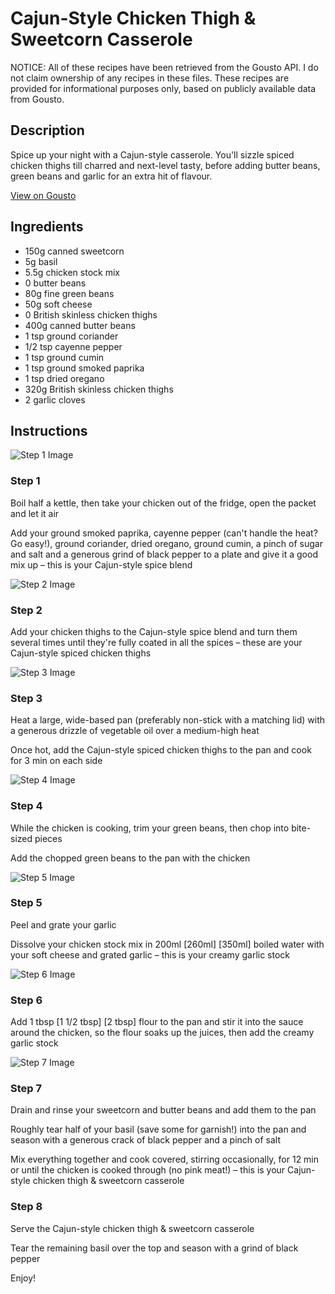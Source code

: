 # Cajun-Style Chicken Thigh & Sweetcorn Casserole

NOTICE: All of these recipes have been retrieved from the Gousto API. I do not claim ownership of any recipes in these files. These recipes are provided for informational purposes only, based on publicly available data from Gousto.

## Description

Spice up your night with a Cajun-style casserole. You'll sizzle spiced chicken thighs till charred and next-level tasty, before adding butter beans, green beans and garlic for an extra hit of flavour. 

[View on Gousto](https://www.gousto.co.uk/recipes/cookbook/kickin-cajun-chicken-sweetcorn-casserole)

## Ingredients

- 150g canned sweetcorn
- 5g basil
- 5.5g chicken stock mix 
- 0 butter beans
- 80g fine green beans
- 50g soft cheese
- 0 British skinless chicken thighs
- 400g canned butter beans
- 1 tsp ground coriander
- 1/2 tsp cayenne pepper
- 1 tsp ground cumin
- 1 tsp ground smoked paprika
- 1 tsp dried oregano
- 320g British skinless chicken thighs
- 2 garlic cloves

## Instructions

![Step 1 Image](https://production-media.gousto.co.uk/cms/recipe-step-image/Step-1-1608573131455-x200.jpg)

### Step 1

Boil half a kettle, then take your chicken out of the fridge, open the packet and let it air

Add your ground smoked paprika, cayenne pepper (can't handle the heat? Go easy!), ground coriander, dried oregano, ground cumin, a pinch of sugar and salt and a generous grind of black pepper to a plate and give it a good mix up – this is your Cajun-style spice blend

![Step 2 Image](https://production-media.gousto.co.uk/cms/recipe-step-image/Step-2-1608573063161-x200.jpg)

### Step 2

Add your chicken thighs to the Cajun-style spice blend and turn them several times until they're fully coated in all the spices – these are your Cajun-style spiced chicken thighs

![Step 3 Image](https://production-media.gousto.co.uk/cms/recipe-step-image/Step-3-1608573081070-x200.jpg)

### Step 3

Heat a large, wide-based pan (preferably non-stick with a matching lid) with a generous drizzle of vegetable oil over a medium-high heat

Once hot, add the Cajun-style spiced chicken thighs to the pan and cook for 3 min on each side

![Step 4 Image](https://production-media.gousto.co.uk/cms/recipe-step-image/Step-4-1608573091113-x200.jpg)

### Step 4

While the chicken is cooking, trim your green beans, then chop into bite-sized pieces

Add the chopped green beans to the pan with the chicken

![Step 5 Image](https://production-media.gousto.co.uk/cms/recipe-step-image/Step-5-1608573101390-x200.jpg)

### Step 5

Peel and grate your garlic

Dissolve your chicken stock mix in 200ml <span class="text-purple">[260ml]</span> <span class="text-danger">[350ml]</span> boiled water with your soft cheese and grated garlic – this is your creamy garlic stock

![Step 6 Image](https://production-media.gousto.co.uk/cms/recipe-step-image/Step-6-1608573107049-x200.jpg)

### Step 6

Add 1 tbsp <span class="text-purple">[1 1/2 tbsp]</span> <span class="text-danger">[2 tbsp]</span> flour to the pan and stir it into the sauce around the chicken, so the flour soaks up the juices, then add the creamy garlic stock

![Step 7 Image](https://production-media.gousto.co.uk/cms/recipe-step-image/Step-7-1608573115980-x200.jpg)

### Step 7

Drain and rinse your sweetcorn and butter beans and add them to the pan

Roughly tear half of your basil (save some for garnish!) into the pan and season with a generous crack of black pepper and a pinch of salt

Mix everything together and cook covered, stirring occasionally, for 12 min or until the chicken is cooked through (no pink meat!) – this is your Cajun-style chicken thigh & sweetcorn casserole

### Step 8

Serve the Cajun-style chicken thigh & sweetcorn casserole 

Tear the remaining basil over the top and season with a grind of black pepper

Enjoy!


